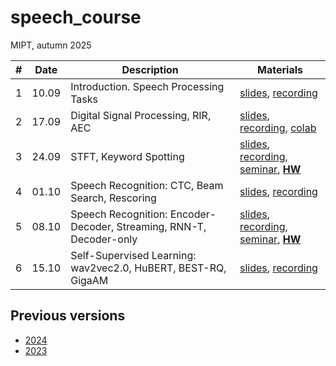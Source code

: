 # speech_course

MIPT, autumn 2025

| # | Date | Description | Materials |
|---------|------|-------------|---------|
| 1 | 10.09 | Introduction. Speech Processing Tasks | [slides](https://docs.google.com/presentation/d/17eHV-M9BJwHrLgCtMiyBgA5Vm96jaDDs62RC2s3GD-M), [recording](https://youtu.be/BB445XwXwEU) |
| 2 | 17.09 | Digital Signal Processing, RIR, AEC | [slides](https://docs.google.com/presentation/d/1Jl4uBhqN4GKE79r52xRNMPzElIQmVI7ckgeH2hy3sKo), [recording](https://youtu.be/TaMwhFnQe-c), [colab](https://colab.research.google.com/github/georgygospodinov/speech_course/blob/main/week02/dsp_basics.ipynb) |
| 3 | 24.09 | STFT, Keyword Spotting | [slides](https://docs.google.com/presentation/d/1f53twYUY__edWL3Ny48mO4ef5YCqdVSF8VkTGvsQKzg), [recording](https://youtu.be/zaoVdVQVxfg), [seminar](./week03/), **[HW](./week03/kws/)** |
| 4 | 01.10 | Speech Recognition: CTC, Beam Search, Rescoring | [slides](https://docs.google.com/presentation/d/1RDpUIu2EaheE_MmKNUb8m65FocFiFhSjgTa_EfxREHE), [recording](https://youtu.be/2shAMBK4ASY) |
| 5 | 08.10 | Speech Recognition: Encoder-Decoder, Streaming, RNN-T, Decoder-only | [slides](https://docs.google.com/presentation/d/1ZAepHIe7ME8Vh9PKcVt8-0XLsezjOre-0_rJdPChZa0), [recording](https://youtu.be/_ouCYN4y4fk), [seminar](https://colab.research.google.com/drive/1t0R7uAttkXFytv4CkFHMfaja7SHY9GNy?usp=sharing#scrollTo=WJFBF2caa_PB), **[HW](./week05/README.md)** |
| 6 | 15.10 | Self-Supervised Learning: wav2vec2.0, HuBERT, BEST-RQ, GigaAM | [slides](https://docs.google.com/presentation/d/16CyQ7_qoN_vYhDPoO8lbkNZsMf-zaCIjJP3EvXqdois), [recording](https://youtu.be/_MFJ-EAuSZI) |

## Previous versions
* [2024](https://github.com/georgygospodinov/speech_course/tree/2024)
* [2023](https://github.com/georgygospodinov/speech_course/tree/2023)

